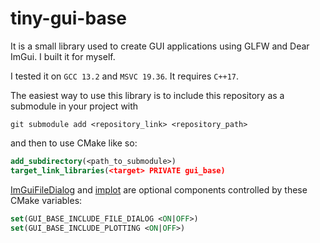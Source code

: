 # tiny-gui-base

It is a small library used to create GUI applications using GLFW and Dear ImGui. I built it for myself.

I tested it on `GCC 13.2` and `MSVC 19.36`. It requires `C++17`.

The easiest way to use this library is to include this repository as a submodule in your project with

```text
git submodule add <repository_link> <repository_path>
```

and then to use CMake like so:

```cmake
add_subdirectory(<path_to_submodule>)
target_link_libraries(<target> PRIVATE gui_base)
```

[ImGuiFileDialog](https://github.com/aiekick/ImGuiFileDialog) and [implot](https://github.com/epezent/implot)
are optional components controlled by these CMake variables:

```cmake
set(GUI_BASE_INCLUDE_FILE_DIALOG <ON|OFF>)
set(GUI_BASE_INCLUDE_PLOTTING <ON|OFF>)
```
